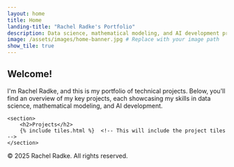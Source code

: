 ```yaml
---
layout: home
title: Home
landing-title: "Rachel Radke's Portfolio"
description: Data science, mathematical modeling, and AI development projects.
image: /assets/images/home-banner.jpg # Replace with your image path
show_tile: true
---
```


<main>
    <section>
        <h2>Welcome!</h2>
        <p>I'm Rachel Radke, and this is my portfolio of technical projects. Below, you'll find an overview of my key projects, each showcasing my skills in data science, mathematical modeling, and AI development.</p>
    </section>

    <section>
        <h2>Projects</h2>
        {% include tiles.html %}  <!-- This will include the project tiles -->
    </section>
</main>

<footer>
    <p>&copy; 2025 Rachel Radke. All rights reserved.</p>
</footer>
